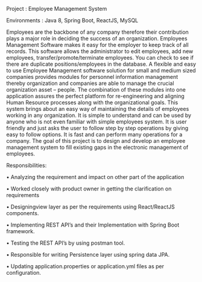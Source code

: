 Project  	:  Employee Management System 

Environments	:  Java 8, Spring Boot, ReactJS, MySQL


Employees are the backbone of any company therefore their contribution plays a major role in deciding the success of an organization. 
Employees Management Software makes it easy for the employer to keep track of all records. This software allows the administrator to edit
employees, add new employees, transfer/promote/terminate employees. You can check to see if there are duplicate positions/employees in the 
database. A flexible and easy to use Employee Management software solution for small and medium sized companies provides modules for personnel 
information management thereby organization and companies are able to manage the crucial organization asset – people. The combination of these
modules into one application assures the perfect platform for re-engineering and aligning Human Resource processes along with the organizational
goals. This system brings about an easy way of maintaining the details of employees working in any organization. It is simple to understand and 
can be used by anyone who is not even familiar with simple employees system. It is user friendly and just asks the user to follow step by step 
operations by giving easy to follow options. It is fast and can perform many operations for a company. The goal of this project is to design and
develop an employee management system to fill existing gaps in the electronic management of employees. 

Responsibilities:

•	Analyzing the requirement and impact on other part of the application

•	Worked closely with product owner in getting the clarification on requirements

•	Designingview layer as per the requirements using React/ReactJS components.

•	Implementing REST API’s and their Implementation with Spring Boot framework.

•	Testing the REST API’s by using postman tool. 

•	Responsible for writing Persistence layer using spring data JPA.

•	Updating application.properties or application.yml files as per configuration.
